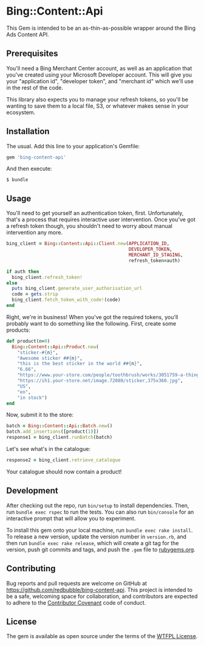 # Bing::Content::Api

This Gem is intended to be an as-thin-as-possible wrapper around the
Bing Ads Content API.

## Prerequisites

You'll need a Bing Merchant Center account, as well as an application
that you've created using your Microsoft Developer account.  This will
give you your "application id", "developer token", and "merchant id"
which we'll use in the rest of the code.

This library also expects you to manage your refresh tokens, so you'll
be wanting to save them to a local file, S3, or whatever makes sense
in your ecosystem.

## Installation

The usual.  Add this line to your application's Gemfile:

```ruby
gem 'bing-content-api'
```

And then execute:

    $ bundle

## Usage

You'll need to get yourself an authentication token, first.
Unfortunately, that's a process that requires interactive user
intervention.  Once you've got a refresh token though, you shouldn't
need to worry about manual intervention any more.

```ruby
bing_client = Bing::Content::Api::Client.new(APPLICATION_ID,
                                             DEVELOPER_TOKEN,
                                             MERCHANT_ID_STAGING,
                                             refresh_token=auth)

if auth then
  bing_client.refresh_token!
else
  puts bing_client.generate_user_authorisation_url
  code = gets.strip
  bing_client.fetch_token_with_code!(code)
end
```

Right, we're in business!  When you've got the required tokens, you'll
probably want to do something like the following.  First, create some
products:

```ruby
def product(n=0)
  Bing::Content::Api::Product.new(
    "sticker-#{n}",
    "Awesome sticker ##{n}",
    "this is the best sticker in the world ##{n}",
    "6.66",
    "https://www.your-store.com/people/toothbrush/works/3051759-a-thing?p=sticker&size=small",
    "https://ih1.your-store.net/image.72080/sticker,375x360.jpg",
    "US",
    "en",
    "in stock")
end
```

Now, submit it to the store:

```ruby
batch = Bing::Content::Api::Batch.new()
batch.add_insertions([product(1)])
response1 = bing_client.runBatch(batch)
```

Let's see what's in the catalogue:

```ruby
response2 = bing_client.retrieve_catalogue
```

Your catalogue should now contain a product!

## Development

After checking out the repo, run `bin/setup` to install
dependencies. Then, run `bundle exec rspec` to run the tests. You can
also run `bin/console` for an interactive prompt that will allow you
to experiment.

To install this gem onto your local machine, run `bundle exec rake
install`. To release a new version, update the version number in
`version.rb`, and then run `bundle exec rake release`, which will
create a git tag for the version, push git commits and tags, and push
the `.gem` file to [rubygems.org](https://rubygems.org).

## Contributing

Bug reports and pull requests are welcome on GitHub at
https://github.com/redbubble/bing-content-api. This project is
intended to be a safe, welcoming space for collaboration, and
contributors are expected to adhere to
the [Contributor Covenant](http://contributor-covenant.org) code of
conduct.


## License

The gem is available as open source under the terms of
the [WTFPL License](http://www.wtfpl.net/).

